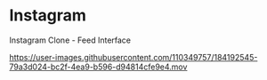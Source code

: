 # Instagram
Instagram Clone - Feed Interface

https://user-images.githubusercontent.com/110349757/184192545-79a3d024-bc2f-4ea9-b596-d94814cfe9e4.mov

